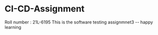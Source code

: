 # CI-CD-Assignment
Roll number : 21L-6195
This is the software testing assignmnet3 -- happy learning
